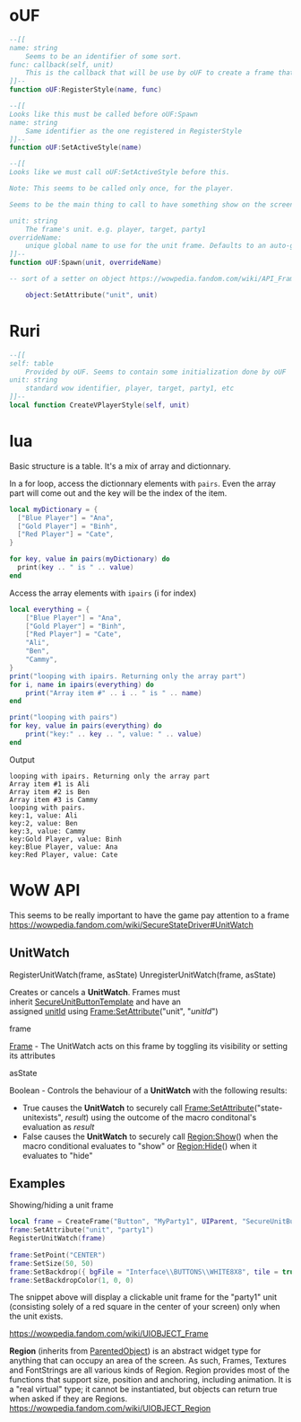 # oUF

```lua
--[[
name: string
	Seems to be an identifier of some sort. 
func: callback(self, unit)
	This is the callback that will be use by oUF to create a frame that is usable by WoW. Some attributes must have specific names
]]--
function oUF:RegisterStyle(name, func)

```

```lua
--[[
Looks like this must be called before oUF:Spawn
name: string
	Same identifier as the one registered in RegisterStyle
]]--
function oUF:SetActiveStyle(name)

```

```lua
--[[
Looks like we must call oUF:SetActiveStyle before this.

Note: This seems to be called only once, for the player.

Seems to be the main thing to call to have something show on the screen. Used to create a single unit frame and apply the currently active style to it.

unit: string
	The frame's unit. e.g. player, target, party1
overrideName:
	unique global name to use for the unit frame. Defaults to an auto-generated name based on the unit. 
]]--
function oUF:Spawn(unit, overrideName)

```

```lua
-- sort of a setter on object https://wowpedia.fandom.com/wiki/API_Frame_SetAttribute

	object:SetAttribute("unit", unit)

```
# Ruri

```lua
--[[
self: table
	Provided by oUF. Seems to contain some initialization done by oUF
unit: string
	standard wow identifier, player, target, party1, etc
]]--
local function CreateVPlayerStyle(self, unit)
```


# lua
Basic structure is a table. It's a mix of array and dictionnary.

In a for loop, access the dictionnary elements with `pairs`. Even the array part will come out and the key will be the index of the item.

```lua
local myDictionary = {
  ["Blue Player"] = "Ana",
  ["Gold Player"] = "Binh",
  ["Red Player"] = "Cate",
}

for key, value in pairs(myDictionary) do
  print(key .. " is " .. value)
end
```

Access the array elements with `ipairs` (i for index)

```lua
local everything = {
	["Blue Player"] = "Ana",
	["Gold Player"] = "Binh",
	["Red Player"] = "Cate",
	"Ali",
	"Ben",
	"Cammy",
}
print("looping with ipairs. Returning only the array part")
for i, name in ipairs(everything) do
	print("Array item #" .. i .. " is " .. name)
end

print("looping with pairs")
for key, value in pairs(everything) do
	print("key:" .. key .. ", value: " .. value)
end
```

Output
```
looping with ipairs. Returning only the array part
Array item #1 is Ali
Array item #2 is Ben
Array item #3 is Cammy
looping with pairs. 
key:1, value: Ali
key:2, value: Ben
key:3, value: Cammy
key:Gold Player, value: Binh
key:Blue Player, value: Ana
key:Red Player, value: Cate
```


# WoW API

This seems to be really important to have the game pay attention to a frame
https://wowpedia.fandom.com/wiki/SecureStateDriver#UnitWatch

## UnitWatch

RegisterUnitWatch(frame, asState)
UnregisterUnitWatch(frame, asState)

Creates or cancels a **UnitWatch**. Frames must inherit [SecureUnitButtonTemplate](https://wowpedia.fandom.com/wiki/SecureUnitButtonTemplate "SecureUnitButtonTemplate") and have an assigned [unitId](https://wowpedia.fandom.com/wiki/UnitId "UnitId") using [Frame:SetAttribute](https://wowpedia.fandom.com/wiki/API_Frame_SetAttribute "API Frame SetAttribute")("unit", "_unitId_")

frame

[Frame](https://wowpedia.fandom.com/wiki/UIOBJECT_Frame "UIOBJECT Frame") - The UnitWatch acts on this frame by toggling its visibility or setting its attributes

asState

Boolean - Controls the behaviour of a **UnitWatch** with the following results:

-   True causes the **UnitWatch** to securely call [Frame:SetAttribute](https://wowpedia.fandom.com/wiki/API_Frame_SetAttribute "API Frame SetAttribute")("state-unitexists", _result_) using the outcome of the macro conditonal's evaluation as _result_
-   False causes the **UnitWatch** to securely call [Region:Show](https://wowpedia.fandom.com/wiki/API_Region_Show "API Region Show")() when the macro conditional evaluates to "show" or [Region:Hide](https://wowpedia.fandom.com/wiki/API_Region_Hide "API Region Hide")() when it evaluates to "hide"

## Examples

Showing/hiding a unit frame
```lua
local frame = CreateFrame("Button", "MyParty1", UIParent, "SecureUnitButtonTemplate")
frame:SetAttribute("unit", "party1")
RegisterUnitWatch(frame)
    
frame:SetPoint("CENTER")
frame:SetSize(50, 50)
frame:SetBackdrop({ bgFile = "Interface\\BUTTONS\\WHITE8X8", tile = true, tileSize = 8 })
frame:SetBackdropColor(1, 0, 0)
```

The snippet above will display a clickable unit frame for the "party1" unit (consisting solely of a red square in the center of your screen) only when the unit exists.

https://wowpedia.fandom.com/wiki/UIOBJECT_Frame

**Region** (inherits from [ParentedObject](https://wowpedia.fandom.com/wiki/UIOBJECT_ParentedObject "UIOBJECT ParentedObject")) is an abstract widget type for anything that can occupy an area of the screen. As such, Frames, Textures and FontStrings are all various kinds of Region. Region provides most of the functions that support size, position and anchoring, including animation. It is a "real virtual" type; it cannot be instantiated, but objects can return true when asked if they are Regions.
https://wowpedia.fandom.com/wiki/UIOBJECT_Region